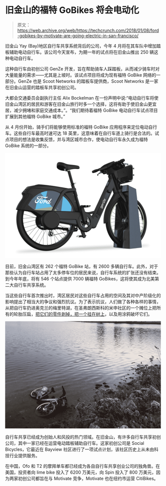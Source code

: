# 旧金山的福特 GoBikes 将会电动化

> 原文：<https://web.archive.org/web/https://techcrunch.com/2018/01/08/ford-gobikes-by-motivate-are-going-electric-in-san-francisco/>

旧金山 Yay (Bay)地区自行车共享系统背后的公司，今年 4 月将在其车队中增加踏板辅助电动自行车。该公司今天宣布，为期一年的试点将在旧金山推出 250 辆这种电动自行车。

这种自行车由初创公司 GenZe 开发，旨在帮助骑车人踩踏板，从而减少骑车时对大量能量的需求——尤其是上坡时。该试点项目将成为现有福特 GoBike 网络的一部分。GenZe 也是 Scoot Networks 的踏板车提供商，Scoot Networks 是一家在旧金山运营的踏板车共享初创公司。

大都会交通委员会副执行主任 Alix Bockelman 在一份声明中说:“电动自行车将使旧金山湾区的居民和游客在旧金山旅行时多一个选择，这将有助于使旧金山更宜居，减少拥堵和家庭交通成本。”。“我们期待着福特 GoBike 电动自行车试点项目扩展到其他福特 GoBike 城市。”

从 4 月份开始，骑手们将能够使用标准的福特 GoBike 应用程序来定位电动自行车。这些自行车最高时速可达 18 英里，这意味着在自行车道上骑行是合法的。试点项目的想法是收集反馈，并与湾区城市合作，使电动自行车永久成为福特 GoBike 系统的一部分。

![](img/54b04c1c5a888fe39e77ec10e4485008.png)

目前，旧金山湾区有 262 个福特 GoBike 站，有 2600 多辆自行车。此外，对于那些认为自行车站占用了太多停车位的居民来说，自行车系统的扩张还没有结束。到今年年底，将有 546 个站点提供 7000 辆福特 GoBikes，这将使其成为北美第二大自行车共享系统。

当这些自行车首次推出时，湾区居民对这些自行车占用的空间及其对中产阶级化的影响提出了相当大的争议和强烈抗议。为了表示抗议，人们做了各种各样的事情，从把自行车扔进奥克兰的梅里特湖，在圣弗朗西斯科的米申社区的一个摊位上把所有的轮胎压扁，[把它们的零件剥掉，把一个挂在树上](https://web.archive.org/web/20230225043104/http://sanfrancisco.cbslocal.com/2017/08/07/ford-gobike-bicycle-sharing-mission-district-backlash-vandalism/)，以及用涂鸦破坏它们。

![](img/e0b20e8c3715e1acf1c54a9618e89dcf.png)

自行车共享已经成为创始人和风投的热门领域。在旧金山，有许多自行车共享初创公司，其中一家已经在运营电动踏板辅助自行车。这家初创公司是 Social Bicycles，它最近在 Bayview 社区进行了一项试点计划，该社区历史上从未由科技行业提供服务。

在中国，Ofo 和 T2 的摩拜单车都已经成为各自自行车共享创业公司的独角兽。在美国，投资者向 lime bike 投入了 6200 万美元，向 Spin 投入了 800 万美元，因为两家初创公司都旨在与 Motivate 竞争，Motivate 也在纽约市运营 CitiBikes。